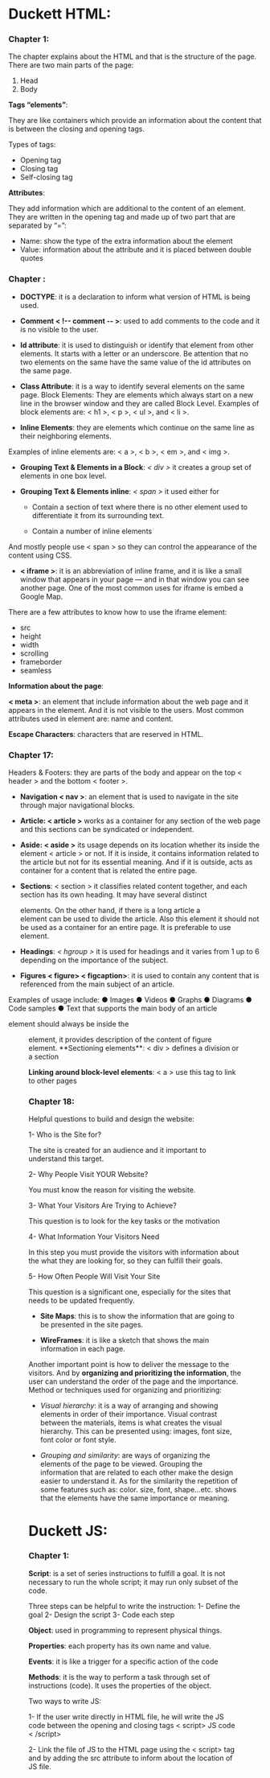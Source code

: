 # Duckett HTML:

### Chapter 1:

The chapter explains about the HTML and that is the structure of the page. There are two main parts of the page:

1.	Head
2.	Body

**Tags “elements”**: 

They are like containers which provide an information about the content that is between the closing and opening tags. 

Types of tags:
  -	Opening tag
  -	Closing tag
  -	Self-closing tag

**Attributes**:

They add information which are additional to the content of an element. They are written in the opening tag and made up of two part that are separated by “=”: 

 -	Name: show the type of the extra information about the element
 -	Value: information about the attribute and it is placed between double quotes

### Chapter :

- **DOCTYPE**: it is a declaration to inform what version of HTML is being used.

- **Comment < !-- comment -- >**: used to add comments to the code and it is no visible to the user.

- **Id attribute**: it is used to distinguish or identify that element from other elements. It starts with a letter or an underscore. Be attention that no two elements on the same have the same value of the id attributes on the same page.

- **Class Attribute**: it is a way to identify several elements on the same page.
Block Elements: They are elements which always start on a new line in the browser window and they are called Block Level. 
Examples of block elements are: < h1 >, < p >, < ul >, and < li >.

- **Inline Elements**: they are elements which continue on the same line as their neighboring elements. 

Examples of inline elements are: < a >, < b >, < em >, and < img >.

- **Grouping Text & Elements in a Block**: *< div >* it creates a group set of elements in one box level.

- **Grouping Text & Elements inline**: *< span >* it used either for

  - Contain a section of text where there is no other element used to differentiate it from its surrounding text.

  - Contain a number of inline elements

And mostly people use < span > so they can control the appearance of the content using CSS.

- **< iframe >**: it is an abbreviation of inline frame, and it is like a small window that appears in your page — and in that window you can see another page. One of the most common uses for iframe is embed a Google Map.

There are a few attributes to know how to use the iframe element: 

 - src
 - height
 - width
 - scrolling
 - frameborder 
 - seamless


**__Information about the page__**:

**< meta >**: an element that include information about the web page and it appears in the <head> element. And it is not visible to the users. Most common attributes used in <meta> element are: name and content.

**Escape Characters**: characters that are reserved in HTML.


### Chapter 17:

Headers & Footers: they are parts of the body and appear on the top < header > and the bottom < footer >.

- **Navigation < nav >**:  an element that is used to navigate in the site through major navigational blocks.

- **Article: < article >** works as a container for any section of the web page and this sections can be syndicated or independent.

- **Aside: < aside >** its usage depends on its location whether its inside the element < article > or not. If it is inside, it contains information related to the article but not for its essential meaning. And if it is outside, acts as container for a content that is related the entire page.

- **Sections**: < section > it classifies related content together, and each section has its own heading. It may have several distinct <article> elements. On the other hand, if there is a long article a <section> element can be used to divide the article.
Also this element it should not be used as a container for an entire page. It is preferable to use <div> element.

- **Headings**: *< hgroup >* it is used for headings and it varies from 1 up to 6 depending on the importance of the subject.

- **Figures < figure> < figcaption>**: it is used to contain any content that is referenced from the main subject of an article.

Examples of usage include:
● Images
● Videos
● Graphs
● Diagrams
● Code samples
● Text that supports the main body of an article

<figcaption> element should always be inside the <figure> element, it provides description of the content of figure element.
**Sectioning elements**: < div > defines a division or a section 

**Linking around block-level elements**: < a > use this tag to link to other pages

### Chapter 18: 

Helpful questions to build and design the website:

 1-	Who is the Site for?

 The site is created for an audience and it important to understand this target.

 2-	Why People Visit YOUR Website?

 You must know the reason for visiting the website.

 3-	What Your Visitors Are Trying to Achieve?

 This question is to look for the key tasks or the motivation

 4-	What Information Your Visitors Need

 In this step you must provide the visitors with information about the what they are looking for, so they can fulfill their goals.

 5-	How Often People Will Visit Your Site

 This question is a significant one, especially for the sites that needs to be updated frequently.

- **Site Maps**: this is to show the information that are going to be presented in the site pages. 

- **WireFrames**: it is like a sketch that shows the main information in each page.

Another important point is how to deliver the message to the visitors. And by **organizing and prioritizing the information**, the user can understand the order of the page and the importance. Method or techniques used for organizing and prioritizing:

 -	*Visual hierarchy*: it is a way of arranging and showing elements in order of their importance.     Visual contrast between the materials, items is what creates the visual hierarchy.  This can be presented using: images, font size, font color or font style. 

 -	*Grouping and similarity*: are ways of organizing the elements of the page to be viewed. Grouping the information that are related to each other make the design easier to understand it. As for the similarity the repetition of some features such as: color. size, font, shape…etc. shows that the elements have the same importance or meaning. 

# Duckett JS:

### Chapter 1:

**Script**: is a set of series instructions to fulfill a goal. It is not necessary to run the whole script; it may run only subset of the code.  

Three steps can be helpful to write the instruction: 
 1-	Define the goal
 2-	Design the script 
 3-	Code each step

**Object**: used in programming to represent physical things.

**Properties**: each property has its own name and value.

**Events**: it is like a trigger for a specific action of the code 

**Methods**: it is the way to perform a task through set of instructions (code). It uses the properties of the object.

Two ways to write JS:

 1-	If the user write directly in HTML file, he will write the JS code between the opening and closing tags < script> JS code < /script>
 
 2-	Link the file of JS to the HTML page using the < script> tag and by adding the src attribute to inform about the location of JS file.


